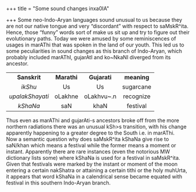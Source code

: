 +++
title = "Some sound changes inxa0IA"

+++
Some neo-Indo-Aryan languages sound unusual to us because they are not
our native tongue and very “discordant” with respect to saMskR^ita.
Hence, those “funny” words sort of make us sit up and try to figure out
their evolutionary paths. Today we were amused by some reminiscences of
usages in marAThi that was spoken in the land of our youth. This led us
to some peculiarities in sound changes as this branch of Indo-Aryan,
which probably included marAThI, gujarAtI and ko\~NkaNI diverged from
its ancestor.

|                 |             |              |             |
| :-------------: | :---------: | :----------: | :---------: |
|  **Sanskrit**   | **Marathi** | **Gujarati** | **meaning** |
|     *ikShu*     |     Us      |      Us      |  sugarcane  |
| *upalakShayati* |   oLakhne   | oLakhvu\~.n  |  recognize  |
|    *kShaNa*     |     saN     |     khaN     |  festival   |

Thus even as marAThi and gujarAti-s ancestors broke off from the more
northern radiations there was an unusual kSh\>s transition, with his
change apparently happening to a greater degree to the South i.e. in
marAThi.  
Now a semantic question why does saMskR^ita kShaNa give rise to saN/khan
which means a festival while the former means a moment or instant.
Apparently there are rare instances (even the notorious MW dictionary
lists some) where kShaNa is used for a festival in saMskR^ita. Given
that festivals were marked by the instant or moment of the moon entering
a certain nakShatra or attaining a certain tithi or the holy muhUrta, it
appears that word kShaNa in a calendrical sense became equated with
festival in this southern Indo-Aryan branch.
